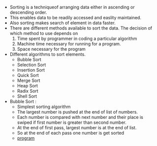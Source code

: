 - Sorting is a techniqueof arranging data either in ascending or descending order.
- This enables data to be readily accessed and easlity maintained.
- Also sorting makes search of element in data faster.
- There are different methods available to sort the data. The decision of which method to use depends on
	1. Time spent by programmer in coding a particular algorithm
	2. Machine time necessary for running for a program.
	3. Space necessary for the program
- Different algorithms to sort elements.
	- Bubble Sort
	- Selection Sort
	- Insertion Sort
	- Quick Sort
	- Merge Sort
	- Heap Sort
	- Radix Sort
	- Shell Sort
- Bubble Sort :
	- Simplest sorting algorithm
	- The largest number is pushed at the end of list of numbers.
	- Each number is compared with next number and their place is swiped if first number is greater than second number.
	- At the end of first pass, largest number is at the end of list.
	- So at the end of each pass one number is get sorted
	- [program](bubble_sort.c)
